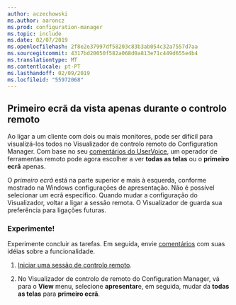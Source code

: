 ```yaml
---
author: aczechowski
ms.author: aaroncz
ms.prod: configuration-manager
ms.topic: include
ms.date: 02/07/2019
ms.openlocfilehash: 2f8e2e37997df58203c83b3ab054c32a7557d7aa
ms.sourcegitcommit: 4317bd20050f582a068d0a813e71c449d655e4b4
ms.translationtype: MT
ms.contentlocale: pt-PT
ms.lasthandoff: 02/09/2019
ms.locfileid: "55972068"
---
```

## <a name="bkmk_rcmulti"></a> Primeiro ecrã da vista apenas durante o controlo remoto
<!--3231732-->

Ao ligar a um cliente com dois ou mais monitores, pode ser difícil para visualizá-los todos no Visualizador de controlo remoto do Configuration Manager. Com base no seu [comentários do UserVoice](https://configurationmanager.uservoice.com/forums/300492-ideas/suggestions/34609915-use-sccm-to-remote-control-multiple-monitors), um operador de ferramentas remoto pode agora escolher a ver **todas as telas** ou o **primeiro ecrã** apenas. 

O *primeiro ecrã* está na parte superior e mais à esquerda, conforme mostrado na Windows configurações de apresentação. Não é possível selecionar um ecrã específico. Quando mudar a configuração do Visualizador, voltar a ligar a sessão remota. O Visualizador de guarda sua preferência para ligações futuras. 


### <a name="try-it-out"></a>Experimente!

Experimente concluir as tarefas. Em seguida, envie [comentários](/sccm/core/understand/find-help#product-feedback) com suas idéias sobre a funcionalidade.

1. [Iniciar uma sessão de controlo remoto](/sccm/core/clients/manage/remote-control/remotely-administer-a-windows-client-computer).  

2. No Visualizador de controlo de remoto do Configuration Manager, vá para o **View** menu, selecione **apresentar**e, em seguida, mudar da **todas as telas** para **primeiro ecrã**.  

